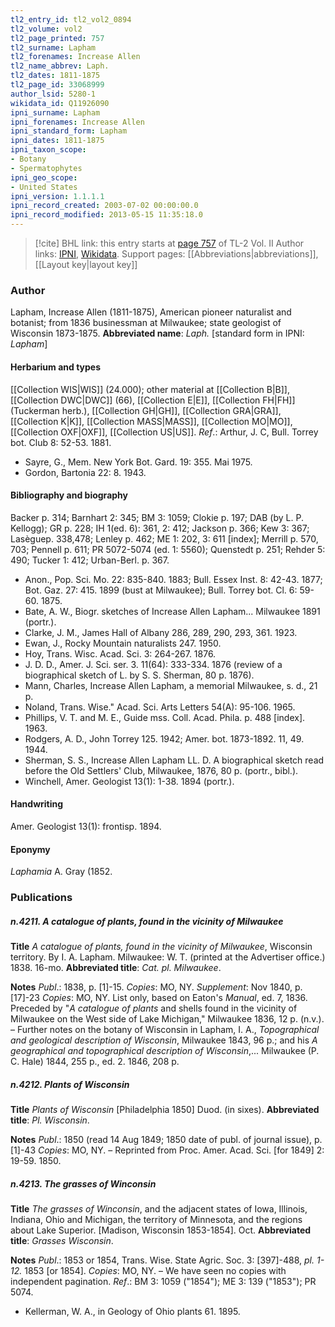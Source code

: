 ```yaml
---
tl2_entry_id: tl2_vol2_0894
tl2_volume: vol2
tl2_page_printed: 757
tl2_surname: Lapham
tl2_forenames: Increase Allen
tl2_name_abbrev: Laph.
tl2_dates: 1811-1875
tl2_page_id: 33068999
author_lsid: 5280-1
wikidata_id: Q11926090
ipni_surname: Lapham
ipni_forenames: Increase Allen
ipni_standard_form: Lapham
ipni_dates: 1811-1875
ipni_taxon_scope: 
- Botany
- Spermatophytes
ipni_geo_scope: 
- United States
ipni_version: 1.1.1.1
ipni_record_created: 2003-07-02 00:00:00.0
ipni_record_modified: 2013-05-15 11:35:18.0
---
```


> [!cite] BHL link: this entry starts at [page 757](https://www.biodiversitylibrary.org/page/33068999) of TL-2 Vol. II
> Author links: [IPNI](https://www.ipni.org/a/5280-1), [Wikidata](https://www.wikidata.org/wiki/Q11926090). Support pages: [[Abbreviations|abbreviations]], [[Layout key|layout key]]

### Author

Lapham, Increase Allen (1811-1875), American pioneer naturalist and botanist; from 1836 businessman at Milwaukee; state geologist of Wisconsin 1873-1875. 
**Abbreviated name**: *Laph.* \[standard form in IPNI: *Lapham*\]

#### Herbarium and types

[[Collection WIS|WIS]] (24.000); other material at [[Collection B|B]], [[Collection DWC|DWC]] (66), [[Collection E|E]], [[Collection FH|FH]] (Tuckerman herb.), [[Collection GH|GH]], [[Collection GRA|GRA]], [[Collection K|K]], [[Collection MASS|MASS]], [[Collection MO|MO]], [[Collection OXF|OXF]], [[Collection US|US]].
*Ref*.: Arthur, J. C, Bull. Torrey bot. Club 8: 52-53. 1881.
- Sayre, G., Mem. New York Bot. Gard. 19: 355. Mai 1975.
- Gordon, Bartonia 22: 8. 1943.

#### Bibliography and biography

Backer p. 314; Barnhart 2: 345; BM 3: 1059; Clokie p. 197; DAB (by L. P. Kellogg); GR p. 228; IH 1(ed. 6): 361, 2: 412; Jackson p. 366; Kew 3: 367; Lasèguep. 338,478; Lenley p. 462; ME 1: 202, 3: 611 \[index\]; Merrill p. 570, 703; Pennell p. 611; PR 5072-5074 (ed. 1: 5560); Quenstedt p. 251; Rehder 5: 490; Tucker 1: 412; Urban-Berl. p. 367.
- Anon., Pop. Sci. Mo. 22: 835-840. 1883; Bull. Essex Inst. 8: 42-43. 1877; Bot. Gaz. 27: 415. 1899 (bust at Milwaukee); Bull. Torrey bot. Cl. 6: 59-60. 1875.
- Bate, A. W., Biogr. sketches of Increase Allen Lapham... Milwaukee 1891 (portr.).
- Clarke, J. M., James Hall of Albany 286, 289, 290, 293, 361. 1923.
- Ewan, J., Rocky Mountain naturalists 247. 1950.
- Hoy, Trans. Wisc. Acad. Sci. 3: 264-267. 1876.
- J. D. D., Amer. J. Sci. ser. 3. 11(64): 333-334. 1876 (review of a biographical sketch of L. by S. S. Sherman, 80 p. 1876).
- Mann, Charles, Increase Allen Lapham, a memorial Milwaukee, s. d., 21 p.
- Noland, Trans. Wise." Acad. Sci. Arts Letters 54(A): 95-106. 1965.
- Phillips, V. T. and M. E., Guide mss. Coll. Acad. Phila. p. 488 \[index\]. 1963.
- Rodgers, A. D., John Torrey 125. 1942; Amer. bot. 1873-1892. 11, 49. 1944.
- Sherman, S. S., Increase Allen Lapham LL. D. A biographical sketch read before the Old Settlers' Club, Milwaukee, 1876, 80 p. (portr., bibl.).
- Winchell, Amer. Geologist 13(1): 1-38. 1894 (portr.).

#### Handwriting

Amer. Geologist 13(1): frontisp. 1894.

#### Eponymy

*Laphamia* A. Gray (1852.

### Publications

##### n.4211. A catalogue of plants, found in the vicinity of Milwaukee

**Title**
*A catalogue of plants, found in the vicinity of Milwaukee*, Wisconsin territory. By I. A. Lapham. Milwaukee: W. T. (printed at the Advertiser office.) 1838. 16-mo.
**Abbreviated title**: *Cat. pl. Milwaukee*.

**Notes**
*Publ*.: 1838, p. \[1\]-15. *Copies*: MO, NY.
*Supplement*: Nov 1840, p. \[17\]-23 *Copies*: MO, NY.
List only, based on Eaton's *Manual*, ed. 7, 1836. Preceded by "*A catalogue of plants* and shells found in the vicinity of Milwaukee on the West side of Lake Michigan," Milwaukee 1836, 12 p. (n.v.). – Further notes on the botany of Wisconsin in Lapham, I. A., *Topographical and geological description of Wisconsin*, Milwaukee 1843, 96 p.; and his *A geographical and topographical description of Wisconsin*,... Milwaukee (P. C. Hale) 1844, 255 p., ed. 2. 1846, 208 p.

##### n.4212. Plants of Wisconsin

**Title**
*Plants of Wisconsin* \[Philadelphia 1850\] Duod. (in sixes).
**Abbreviated title**: *Pl. Wisconsin*.

**Notes**
*Publ*.: 1850 (read 14 Aug 1849; 1850 date of publ. of journal issue), p. \[1\]-43 *Copies*: MO, NY. – Reprinted from Proc. Amer. Acad. Sci. \[for 1849\] 2: 19-59. 1850.

##### n.4213. The grasses of Winconsin

**Title**
*The grasses of Winconsin*, and the adjacent states of Iowa, Illinois, Indiana, Ohio and Michigan, the territory of Minnesota, and the regions about Lake Superior. \[Madison, Wisconsin 1853-1854\]. Oct.
**Abbreviated title**: *Grasses Wisconsin*.

**Notes**
*Publ*.: 1853 or 1854, Trans. Wise. State Agric. Soc. 3: \[397\]-488, *pl. 1-12.* 1853 \[or 1854\].
*Copies*: MO, NY. – We have seen no copies with independent pagination.
*Ref*.: BM 3: 1059 ("1854"); ME 3: 139 ("1853"); PR 5074.
- Kellerman, W. A., in Geology of Ohio plants 61. 1895.

